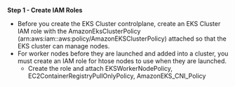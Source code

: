 **Step 1 - Create IAM Roles**
- Before you create the EKS Cluster controlplane, create an EKS Cluster IAM role with the AmazonEksClusterPolicy (arn:aws:iam::aws:policy/AmazonEKSClusterPolicy) attached so that the EKS cluster can manage nodes.
- For worker nodes before they are launched and added into a cluster, you must create an IAM role for htose nodes to use when they are launched. 
	- Create the role and attach EKSWorkerNodePolicy, EC2ContainerRegistryPullOnlyPolicy, AmazonEKS_CNI_Policy